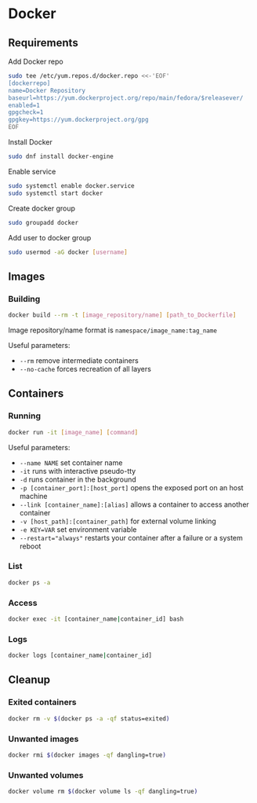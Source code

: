 # Docker

## Requirements

Add Docker repo

```bash
sudo tee /etc/yum.repos.d/docker.repo <<-'EOF'
[dockerrepo]
name=Docker Repository
baseurl=https://yum.dockerproject.org/repo/main/fedora/$releasever/
enabled=1
gpgcheck=1
gpgkey=https://yum.dockerproject.org/gpg
EOF
```

Install Docker

```bash
sudo dnf install docker-engine
```

Enable service

```bash
sudo systemctl enable docker.service
sudo systemctl start docker
```

Create docker group

```bash
sudo groupadd docker
```

Add user to docker group

```bash
sudo usermod -aG docker [username]
```

## Images

### Building

```bash
docker build --rm -t [image_repository/name] [path_to_Dockerfile]
```

Image repository/name format is `namespace/image_name:tag_name`

Useful parameters:

* `--rm` remove intermediate containers 
* `--no-cache` forces recreation of all layers

## Containers

### Running

```bash
docker run -it [image_name] [command]
```

Useful parameters:

* `--name NAME` set container name
* `-it` runs with interactive pseudo-tty
* `-d` runs container in the background
* `-p [container_port]:[host_port]` opens the exposed port on an host machine
* `--link [container_name]:[alias]` allows a container to access another container
* `-v [host_path]:[container_path]` for external volume linking
* `-e KEY=VAR` set environment variable
* `--restart="always"` restarts your container after a failure or a system reboot

### List

```bash
docker ps -a
```

### Access

```bash
docker exec -it [container_name|container_id] bash
```

### Logs

```bash
docker logs [container_name|container_id]
```

## Cleanup

### Exited containers

```bash
docker rm -v $(docker ps -a -qf status=exited)
```

### Unwanted images

```bash
docker rmi $(docker images -qf dangling=true)
```

### Unwanted volumes

```bash
docker volume rm $(docker volume ls -qf dangling=true)
```
